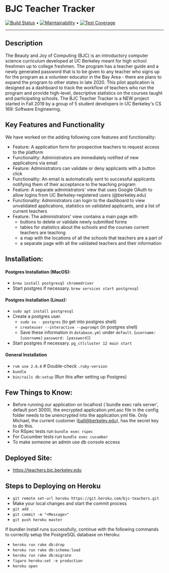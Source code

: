 # BJC Teacher Tracker

[![Build Status](https://travis-ci.com/beautyjoy/BJC-Teacher-Tracker.svg?branch=master)](https://travis-ci.com/beautyjoy/BJC-Teacher-Tracker) •
[![Maintainability](https://api.codeclimate.com/v1/badges/ca4948c3dbe825709c3e/maintainability)](https://codeclimate.com/github/beautyjoy/BJC-Teacher-Tracker/maintainability) •
[![Test Coverage](https://api.codeclimate.com/v1/badges/ca4948c3dbe825709c3e/test_coverage)](https://codeclimate.com/github/beautyjoy/BJC-Teacher-Tracker/test_coverage)

---

## Description

The Beauty and Joy of Computing (BJC) is an introductory computer science curriculum developed at UC Berkeley meant for high school freshmen up to college freshmen. The program has a teacher guide and a newly generated password that is to be given to any teacher who signs up for the program as a volunteer educator in the Bay Area - there are plans to expand the program to other states in late 2020. This pilot application is designed as a dashboard to track the workflow of teachers who run the program and provide high-level, descriptive statistics on the courses taught and participating schools. The BJC Teacher Tracker is a NEW project started in Fall 2019 by a group of 5 student developers in UC Berkeley's CS 169: Software Engineering.

## Key Features and Functionality

We have worked on the adding following core features and functionality:

- Feature: A application form for prospective teachers to request access to the platform
- Functionality: Administrators are immediately notified of new applications via email
- Feature: Administrators can validate or deny applicants with a button click
- Functionality: An email is automatically sent to successful applicants notifying them of their acceptance to the teaching program
- Feature: A separate administrators' view that uses Google OAuth to allow logins from UC Berkeley-registered users (@berkeley.edu)
- Functionality: Administrators can login to the dashboard to view unvalidated applications, statistics on validated applicants, and a list of current teachers
- Feature: The administrators' view contains a main page with
  - buttons to delete or validate newly submitted forms
  - tables for statistics about the schools and the courses current teachers are teaching
  - a map with the locations of all the schools that teachers are a part of
  - a separate page with all the validated teachers and their information

## Installation:

#### Postgres Installation (MacOS):
* `brew install postgresql chromedriver`
* Start postgres if necessary. `brew services start postgresql`
#### Postgres Installation (Linux):
* `sudo apt install postgresql`
* Create a postgres user.
  * `sudo su - postgres` (to get into postgres shell)
  * `createuser --interactive --pwprompt` (in postgres shell)
  * Save these information in `database.yml` under `default`. (`username: [username]` `password: [password]`)
* Start postgres if necessary. `pg_ctlcluster 12 main start`

#### General Installation
* `rvm use 2.6.6` # Double-check `.ruby-version`
* `bundle`
* `bin/rails db:setup` (Run this after setting up Postgres)

## Few Things to Know:

- Before running our application on localhost (`bundle exec rails server', default port 3000), the encrypted application.yml.asc file in the config folder needs to be unencrypted into the application.yml file. Only Michael, the current customer (ball@berkeley.edu), has the secret key to do this.
- For RSpec tests run `bundle exec rspec`
- For Cucumber tests run `bundle exec cucumber`
- To make someone an admin use db console access

## Deployed Site:

- https://teachers.bjc.berkeley.edu

## Steps to Deploying on Heroku

- `git remote set-url heroku https://git.heroku.com/bjc-teachers.git`
- Make your local changes and start the commit process
- `git add .`
- `git commit -m "<Message>"`
- `git push heroku master`

If bundler install runs successfully, continue with the following commands to correctly setup the PostgreSQL database on Heroku:
- `heroku run rake db:drop`
- `heroku run rake db:schema:load`
- `heroku run rake db:migrate`
- `figaro heroku:set -e production`
- `heroku open`
